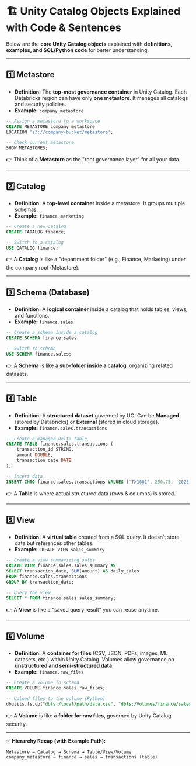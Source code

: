 # 🏗️ Unity Catalog Objects Explained with Code & Sentences  

Below are the **core Unity Catalog objects** explained with **definitions, examples, and SQL/Python code** for better understanding.  

---

## 1️⃣ **Metastore**
- **Definition:** The **top-most governance container** in Unity Catalog. Each Databricks region can have only **one metastore**. It manages all catalogs and security policies.  
- **Example:** `company_metastore`  

```sql
-- Assign a metastore to a workspace
CREATE METASTORE company_metastore
LOCATION 's3://company-bucket/metastore';

-- Check current metastore
SHOW METASTORES;
````

👉 Think of a **Metastore** as the "root governance layer" for all your data.

---

## 2️⃣ **Catalog**

* **Definition:** A **top-level container** inside a metastore. It groups multiple schemas.
* **Example:** `finance`, `marketing`

```sql
-- Create a new catalog
CREATE CATALOG finance;

-- Switch to a catalog
USE CATALOG finance;
```

👉 A **Catalog** is like a "department folder" (e.g., Finance, Marketing) under the company root (Metastore).

---

## 3️⃣ **Schema (Database)**

* **Definition:** A **logical container** inside a catalog that holds tables, views, and functions.
* **Example:** `finance.sales`

```sql
-- Create a schema inside a catalog
CREATE SCHEMA finance.sales;

-- Switch to schema
USE SCHEMA finance.sales;
```

👉 A **Schema** is like a **sub-folder inside a catalog**, organizing related datasets.

---

## 4️⃣ **Table**

* **Definition:** A **structured dataset** governed by UC. Can be **Managed** (stored by Databricks) or **External** (stored in cloud storage).
* **Example:** `finance.sales.transactions`

```sql
-- Create a managed Delta table
CREATE TABLE finance.sales.transactions (
    transaction_id STRING,
    amount DOUBLE,
    transaction_date DATE
);

-- Insert data
INSERT INTO finance.sales.transactions VALUES ('TX1001', 250.75, '2025-01-01');
```

👉 A **Table** is where actual structured data (rows & columns) is stored.

---

## 5️⃣ **View**

* **Definition:** A **virtual table** created from a SQL query. It doesn’t store data but references other tables.
* **Example:** `CREATE VIEW sales_summary`

```sql
-- Create a view summarizing sales
CREATE VIEW finance.sales.sales_summary AS
SELECT transaction_date, SUM(amount) AS daily_sales
FROM finance.sales.transactions
GROUP BY transaction_date;

-- Query the view
SELECT * FROM finance.sales.sales_summary;
```

👉 A **View** is like a "saved query result" you can reuse anytime.

---

## 6️⃣ **Volume**

* **Definition:** A **container for files** (CSV, JSON, PDFs, images, ML datasets, etc.) within Unity Catalog. Volumes allow governance on **unstructured and semi-structured data**.
* **Example:** `finance.raw_files`

```sql
-- Create a volume in schema
CREATE VOLUME finance.sales.raw_files;

-- Upload files to the volume (Python)
dbutils.fs.cp("dbfs:/local/path/data.csv", "dbfs:/Volumes/finance/sales/raw_files/data.csv")
```

👉 A **Volume** is like a **folder for raw files**, governed by Unity Catalog security.

---

✅ **Hierarchy Recap (with Example Path):**

```
Metastore → Catalog → Schema → Table/View/Volume
company_metastore → finance → sales → transactions (table)
```